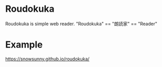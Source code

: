# Roudokuka
Roudokuka is simple web reader. "Roudokuka" == "朗読家" == "Reader"

# Example
https://snowsunny.github.io/roudokuka/
